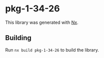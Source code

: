 # pkg-1-34-26

This library was generated with [Nx](https://nx.dev).

## Building

Run `nx build pkg-1-34-26` to build the library.
